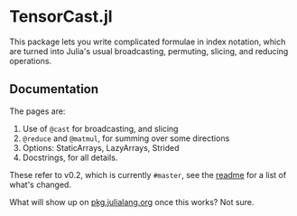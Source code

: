 # TensorCast.jl

This package lets you write complicated formulae in index notation,
which are turned into Julia's usual broadcasting, permuting, slicing, and reducing operations. 

## Documentation

The pages are:

1. Use of `@cast` for broadcasting, and slicing
2. `@reduce` and `@matmul`, for summing over some directions
3. Options: StaticArrays, LazyArrays, Strided
4. Docstrings, for all details.

These refer to v0.2, which is currently `#master`, 
see the [readme](https://github.com/mcabbott/TensorCast.jl#whats-new) for a list of what's changed.

What will show up on [pkg.julialang.org](https://pkg.julialang.org/docs/TensorCast/) once this works? Not sure.
